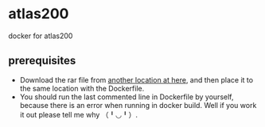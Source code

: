 # atlas200
docker for atlas200
## prerequisites 
* Download the rar file from [another location at here](https://github.com/Ascend/ascenddk-private/tree/master/B750SP05
), and then place it to the same location with the Dockerfile.
* You should run the last commented line in Dockerfile by yourself, because there is an error when running in docker build.
Well if you work it out please tell me why （╹◡╹）.

